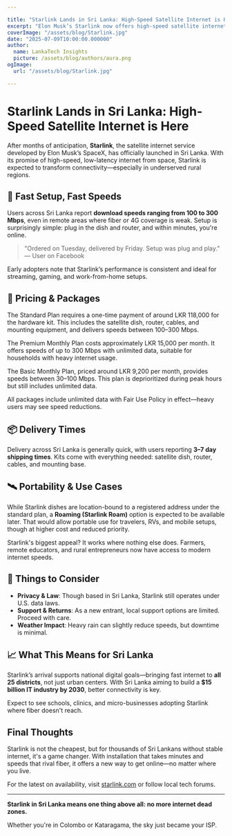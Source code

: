 ```yaml
---

title: "Starlink Lands in Sri Lanka: High-Speed Satellite Internet is Here"
excerpt: "Elon Musk’s Starlink now offers high-speed satellite internet in Sri Lanka, promising rural connectivity, fast installation, and new possibilities for homes and businesses across the island."
coverImage: "/assets/blog/Starlink.jpg"
date: "2025-07-09T10:00:00.000000"
author:
  name: LankaTech Insights
  picture: /assets/blog/authors/aura.png
ogImage:
  url: "/assets/blog/Starlink.jpg"

---
```


# Starlink Lands in Sri Lanka: High-Speed Satellite Internet is Here

After months of anticipation, **Starlink**, the satellite internet service developed by Elon Musk’s SpaceX, has officially launched in Sri Lanka. With its promise of high-speed, low-latency internet from space, Starlink is expected to transform connectivity—especially in underserved rural regions.

## 🚀 Fast Setup, Fast Speeds

Users across Sri Lanka report **download speeds ranging from 100 to 300 Mbps**, even in remote areas where fiber or 4G coverage is weak. Setup is surprisingly simple: plug in the dish and router, and within minutes, you're online.

> "Ordered on Tuesday, delivered by Friday. Setup was plug and play." — User on Facebook

Early adopters note that Starlink’s performance is consistent and ideal for streaming, gaming, and work-from-home setups.

## 💸 Pricing & Packages

The Standard Plan requires a one-time payment of around LKR 118,000 for the hardware kit. This includes the satellite dish, router, cables, and mounting equipment, and delivers speeds between 100–300 Mbps.

The Premium Monthly Plan costs approximately LKR 15,000 per month. It offers speeds of up to 300 Mbps with unlimited data, suitable for households with heavy internet usage.

The Basic Monthly Plan, priced around LKR 9,200 per month, provides speeds between 30–100 Mbps. This plan is deprioritized during peak hours but still includes unlimited data.

All packages include unlimited data with Fair Use Policy in effect—heavy users may see speed reductions.

## 📦 Delivery Times

Delivery across Sri Lanka is generally quick, with users reporting **3–7 day shipping times**. Kits come with everything needed: satellite dish, router, cables, and mounting base.

## 🛰️ Portability & Use Cases

While Starlink dishes are location-bound to a registered address under the standard plan, a **Roaming (Starlink Roam)** option is expected to be available later. That would allow portable use for travelers, RVs, and mobile setups, though at higher cost and reduced priority.

Starlink's biggest appeal? It works where nothing else does. Farmers, remote educators, and rural entrepreneurs now have access to modern internet speeds.

## 🔐 Things to Consider

* **Privacy & Law**: Though based in Sri Lanka, Starlink still operates under U.S. data laws.
* **Support & Returns**: As a new entrant, local support options are limited. Proceed with care.
* **Weather Impact**: Heavy rain can slightly reduce speeds, but downtime is minimal.

## 📈 What This Means for Sri Lanka

Starlink’s arrival supports national digital goals—bringing fast internet to **all 25 districts**, not just urban centers. With Sri Lanka aiming to build a **\$15 billion IT industry by 2030**, better connectivity is key.

Expect to see schools, clinics, and micro-businesses adopting Starlink where fiber doesn't reach.

## Final Thoughts

Starlink is not the cheapest, but for thousands of Sri Lankans without stable internet, it's a game changer. With installation that takes minutes and speeds that rival fiber, it offers a new way to get online—no matter where you live.

For the latest on availability, visit [starlink.com](https://www.starlink.com/) or follow local tech forums.

---

**Starlink in Sri Lanka means one thing above all: no more internet dead zones.**

Whether you're in Colombo or Kataragama, the sky just became your ISP.
